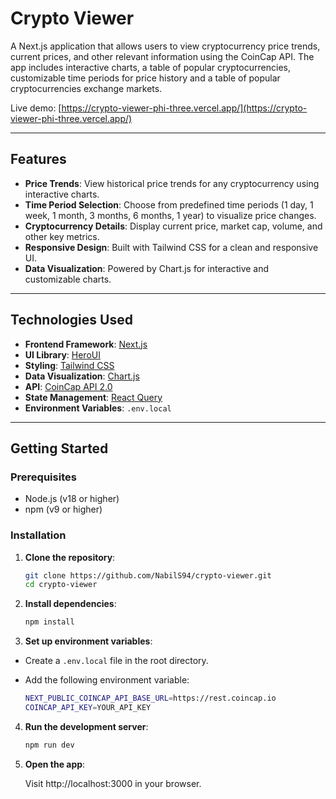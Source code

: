 # Crypto Viewer

A Next.js application that allows users to view cryptocurrency price trends, current prices, and other relevant information using the CoinCap API. The app includes interactive charts, a table of popular cryptocurrencies, customizable time periods for price history and a table of popular cryptocurrencies exchange markets.

Live demo: [https://crypto-viewer-phi-three.vercel.app/](https://crypto-viewer-phi-three.vercel.app/)

---

## Features

- **Price Trends**: View historical price trends for any cryptocurrency using interactive charts.
- **Time Period Selection**: Choose from predefined time periods (1 day, 1 week, 1 month, 3 months, 6 months, 1 year) to visualize price changes.
- **Cryptocurrency Details**: Display current price, market cap, volume, and other key metrics.
- **Responsive Design**: Built with Tailwind CSS for a clean and responsive UI.
- **Data Visualization**: Powered by Chart.js for interactive and customizable charts.

---

## Technologies Used

- **Frontend Framework**: [Next.js](https://nextjs.org/)
- **UI Library**: [HeroUI](https://www.heroui.com/)
- **Styling**: [Tailwind CSS](https://tailwindcss.com/)
- **Data Visualization**: [Chart.js](https://www.chartjs.org/)
- **API**: [CoinCap API 2.0](https://docs.coincap.io/)
- **State Management**: [React Query](https://tanstack.com/query/v5)
- **Environment Variables**: `.env.local`

---

## Getting Started

### Prerequisites

- Node.js (v18 or higher)
- npm (v9 or higher)

### Installation

1. **Clone the repository**:

   ```bash
   git clone https://github.com/NabilS94/crypto-viewer.git
   cd crypto-viewer
   ```

2. **Install dependencies**:

   ```bash
   npm install
   ```

3. **Set up environment variables**:

- Create a `.env.local` file in the root directory.

- Add the following environment variable:
  ```bash
  NEXT_PUBLIC_COINCAP_API_BASE_URL=https://rest.coincap.io
  COINCAP_API_KEY=YOUR_API_KEY
  ```

4. **Run the development server**:
   ```bash
   npm run dev
   ```
5. **Open the app**:

   Visit http://localhost:3000 in your browser.
